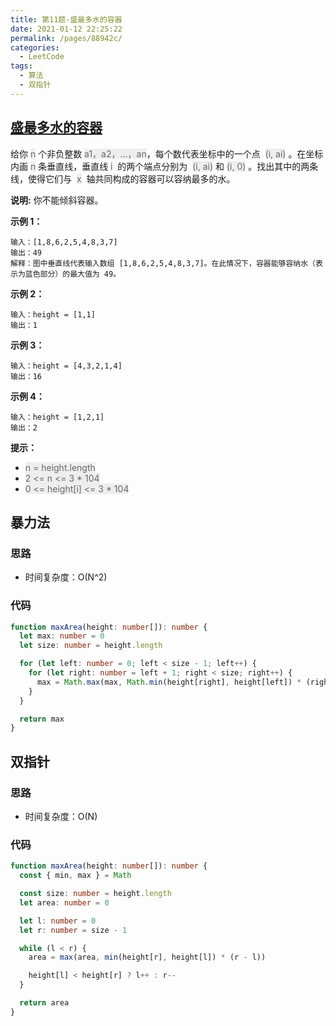 ```yaml
---
title: 第11题-盛最多水的容器
date: 2021-01-12 22:25:22
permalink: /pages/88942c/
categories:
  - LeetCode
tags:
  - 算法
  - 双指针
---
```


## [盛最多水的容器](https://leetcode-cn.com/problems/container-with-most-water/)

给你 <font style="background: #eee; color: #666;">n</font> 个非负整数 <font style="background: #eee; color: #666;">a1，a2，...，an</font>，每个数代表坐标中的一个点  <font style="background: #eee; color: #666;">(i, ai)</font> 。在坐标内画 <font style="background: #eee; color: #666;">n</font> 条垂直线，垂直线 <font style="background: #eee; color: #666;">i</font>  的两个端点分别为  <font style="background: #eee; color: #666;">(i, ai)</font> 和 <font style="background: #eee; color: #666;">(i, 0)</font> 。找出其中的两条线，使得它们与  <font style="background: #eee; color: #666;">x</font>  轴共同构成的容器可以容纳最多的水。

**说明:** 你不能倾斜容器。

<!-- more -->

**示例 1：**

```
输入：[1,8,6,2,5,4,8,3,7]
输出：49
解释：图中垂直线代表输入数组 [1,8,6,2,5,4,8,3,7]。在此情况下，容器能够容纳水（表示为蓝色部分）的最大值为 49。
```

**示例 2：**

```
输入：height = [1,1]
输出：1
```

**示例 3：**

```
输入：height = [4,3,2,1,4]
输出：16
```

**示例 4：**

```
输入：height = [1,2,1]
输出：2
```

**提示：**

- <font style="background: #eee; color: #666;">n = height.length</font>
- <font style="background: #eee; color: #666;">2 <= n <= 3 \* 104</font>
- <font style="background: #eee; color: #666;">0 <= height[i] <= 3 \* 104</font>

## 暴力法

### 思路

- 时间复杂度：O(N^2)

### 代码

```TypeScript
function maxArea(height: number[]): number {
  let max: number = 0
  let size: number = height.length

  for (let left: number = 0; left < size - 1; left++) {
    for (let right: number = left + 1; right < size; right++) {
      max = Math.max(max, Math.min(height[right], height[left]) * (right - left))
    }
  }

  return max
}
```

## 双指针

### 思路

- 时间复杂度：O(N)

### 代码

```TypeScript
function maxArea(height: number[]): number {
  const { min, max } = Math

  const size: number = height.length
  let area: number = 0

  let l: number = 0
  let r: number = size - 1

  while (l < r) {
    area = max(area, min(height[r], height[l]) * (r - l))

    height[l] < height[r] ? l++ : r--
  }

  return area
}
```

